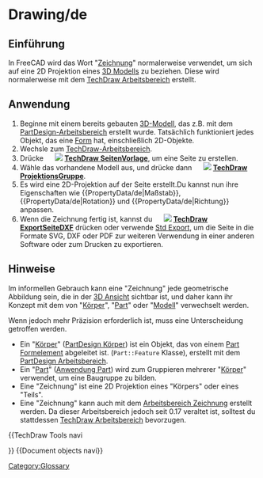 # Drawing/de



## Einführung

In FreeCAD wird das Wort \"[Zeichnung](Drawing/de.md)\" normalerweise verwendet, um sich auf eine 2D Projektion eines [3D Modells](model/de.md) zu beziehen. Diese wird normalerweise mit dem [TechDraw Arbeitsbereich](TechDraw_Workbench/de.md) erstellt.

## Anwendung

1.  Beginne mit einem bereits gebauten [3D-Modell](model/de.md), das z.B. mit dem [PartDesign-Arbeitsbereich](PartDesign_Workbench/de.md) erstellt wurde. Tatsächlich funktioniert jedes Objekt, das eine [Form](Shape/de.md) hat, einschließlich 2D-Objekte.
2.  Wechsle zum [TechDraw-Arbeitsbereich](TechDraw_Workbench/de.md).
3.  Drücke **<img src=images/TechDraw_PageDefault.svg style="width:16px"> <img src=images/TechDraw_PageTemplate.svg style="width:TechDraw StandardSeite](TechDraw_PageDefault/de.md)** oder **[16px"> [TechDraw SeitenVorlage](TechDraw_PageTemplate/de.md)**, um eine Seite zu erstellen.
4.  Wähle das vorhandene Modell aus, und drücke dann **<img src=images/TechDraw_View.svg style="width:16px"> <img src=images/TechDraw_ProjectionGroup.svg style="width:TechDraw Ansicht](TechDraw_View/de.md)** oder **[16px"> [TechDraw ProjektionsGruppe](TechDraw_NewProjGroup/de.md)**.
5.  Es wird eine 2D-Projektion auf der Seite erstellt.Du kannst nun ihre Eigenschaften wie {{PropertyData/de|Maßstab}}, {{PropertyData/de|Rotation}} und {{PropertyData/de|Richtung}} anpassen.
6.  Wenn die Zeichnung fertig ist, kannst du **<img src=images/TechDraw_ExportPageSVG.svg style="width:16px"> <img src=images/TechDraw_ExportPageDXF.svg style="width:TechDraw ExportSeiteSVG](TechDraw_ExportPageSVG/de.md)**, **[16px"> [TechDraw ExportSeiteDXF](TechDraw_ExportPageDXF/de.md)** drücken oder verwende [Std Export](Std_Export/de.md), um die Seite in die Formate SVG, DXF oder PDF zur weiteren Verwendung in einer anderen Software oder zum Drucken zu exportieren.

## Hinweise

Im informellen Gebrauch kann eine \"Zeichnung\" jede geometrische Abbildung sein, die in der [3D Ansicht](3D_view/de.md) sichtbar ist, und daher kann ihr Konzept mit dem von \"[Körper](Body/de.md)\", \"[Part](Part/de.md)\" oder \"[Modell](Model/de.md)\" verwechselt werden.

Wenn jedoch mehr Präzision erforderlich ist, muss eine Unterscheidung getroffen werden.

-   Ein \"[Körper](Body/de.md)\" ([PartDesign Körper](PartDesign_Body/de.md)) ist ein Objekt, das von einem [Part Formelement](Part_Feature/de.md) abgeleitet ist. (`Part::Feature` Klasse), erstellt mit dem [PartDesign Arbeitsbereich](PartDesign_Workbench/de.md).
-   Ein \"[Part](Part/de.md)\" ([Anwendung Part](App_Part/de.md)) wird zum Gruppieren mehrerer \"[Körper](Body/de.md)\" verwendet, um eine Baugruppe zu bilden.
-   Eine \"Zeichnung\" ist eine 2D Projektion eines \"Körpers\" oder eines \"Teils\".
-   Eine \"Zeichnung\" kann auch mit dem [Arbeitsbereich Zeichnung](Drawing_Workbench/de.md) erstellt werden. Da dieser Arbeitsbereich jedoch seit 0.17 veraltet ist, solltest du stattdessen [TechDraw Arbeitsbereich](TechDraw_Workbench/de.md) bevorzugen.


{{TechDraw Tools navi

}} {{Document objects navi}} 

[Category:Glossary](Category:Glossary.md)
